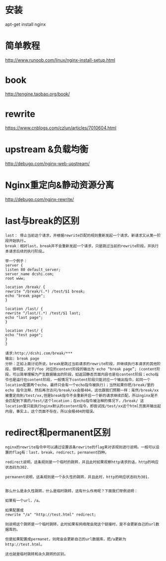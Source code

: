 # 安装
apt-get install nginx

# 简单教程 
http://www.runoob.com/linux/nginx-install-setup.html

# book
http://tengine.taobao.org/book/

# rewrite
https://www.cnblogs.com/czlun/articles/7010604.html

# upstream &负载均衡 
http://debugo.com/nginx-web-upstream/

# Nginx重定向&静动资源分离
http://debugo.com/nginx-rewrite/

# last与break的区别

    last： 停止当前这个请求，并根据rewrite匹配的规则重新发起一个请求。新请求又从第一阶段开始执行…
    break：相对last，break并不会重新发起一个请求，只是跳过当前的rewrite阶段，并执行本请求后续的执行阶段…

    举一个例子：
    server {
    listen 80 default_server;
    server_name dcshi.com;
    root www;

    location /break/ {
    rewrite ^/break/(.*) /test/$1 break;
    echo "break page";
    } 

    location /last/ {
    rewrite ^/last/(.*) /test/$1 last;
    echo "last page";
    } 

    location /test/ {
    echo "test page";
    }
    }

    请求:http://dcshi.com/break/***
    输出: break page
    分析：正如上面讨论所说，break是跳过当前请求的rewrite阶段，并继续执行本请求的其他阶段，很明显，对于/foo 对应的content阶段的输出为 echo “break page”; (content阶段，可以简单理解为产生数据输出的阶段，如返回静态页面内容也是在content阶段；echo指令也是运行在content阶段，一般情况下content阶段只能对应一个输出指令，如同一个location配置两个echo，最终只会有一个echo指令被执行)；当然如果你把/break/里的echo 指令注释，然后再次访问/break/xx会报404，这也跟我们预期一样：虽然/break/xx被重定向到/test/xx,但是break指令不会重新开启一个新的请求继续匹配，所以nginx是不会匹配到下面的/test/这个location；在echo指令被注释的情况下，/break/ 这location里只能执行nginx默认的content指令，即尝试找/test/xx这个html页面并输出起内容，事实上，这个页面不存在，所以会报404的错误。

# redirect和permanent区别

    nginx的rewrite指令中可以通过设置该条rewrite的flag来对该规则进行说明。一般可以设置的flag有：last，break，redirect，permanent四种。

    redirect说明，这条规则是一个临时的跳转，并且此时如果观察http请求的话，http的响应状态码为302.

    permanent说明，这条规则是一个永久性的跳转，并且此时，http的响应状态码为301.


    那么什么是永久性跳转，什么是临时跳转，这有什么作用呢？下面我们举例说明：

    如果有一个url，/a。

    如果配置成
    rewrite "/a" "http://test.html" redirect;

    则说明这个跳转是一个临时跳转，此时如果有网络爬虫爬这个链接时，是不会更新自己的url数据库的。

    但是如果配置成permanet，则爬虫会更新自己的url数据库，把/a更新为http://test.html。

    这也就是临时跳转和永久跳转的区别。

